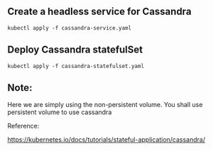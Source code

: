 ## Create a headless service for Cassandra 

	kubectl apply -f cassandra-service.yaml

## Deploy Cassandra statefulSet
	
	kubectl apply -f cassandra-statefulset.yaml

## Note: 
Here we are simply using the non-persistent volume. You shall use persistent volume to use cassandra 


Reference: 

https://kubernetes.io/docs/tutorials/stateful-application/cassandra/

